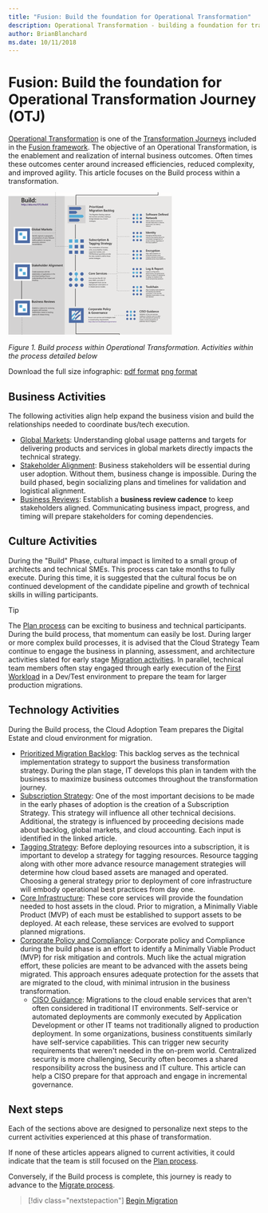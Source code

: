 ```yaml
---
title: "Fusion: Build the foundation for Operational Transformation"
description: Operational Transformation - building a foundation for transformation
author: BrianBlanchard
ms.date: 10/11/2018
---
```


# Fusion: Build the foundation for Operational Transformation Journey (OTJ)

[Operational Transformation](overview.md) is one of the [Transformation Journeys](../overview.md) included in the [Fusion framework](../../overview.md). The objective of an Operational Transformation, is the enablement and realization of internal business outcomes. Often times these outcomes center around increased efficiencies, reduced complexity, and improved agility. This article focuses on the Build process within a transformation.

![Build process within Operational Transformation](../../_images/operational-transformation-build.png)

*Figure 1. Build process within Operational Transformation. Activities within the process detailed below*

Download the full size infographic: [pdf format](https://archcenter.blob.core.windows.net/cdn/operational-transformation-infographic.pdf?) [png format](../../_images/operational-transformation-infographic.pdf)

## Business Activities

The following activities align help expand the business vision and build the relationships needed to coordinate bus/tech execution.

* [Global Markets](../../business-strategy/global-markets.md): Understanding global usage patterns and targets for delivering products and services in global markets directly impacts the technical strategy.
* [Stakeholder Alignment](../../business-strategy/stakeholder-alignment.md): Business stakeholders will be essential during user adoption. Without them, business change is impossible. During the build phased, begin socializing plans and timelines for validation and logistical alignment.
* [Business Reviews](../../business-strategy/business-reviews.md): Establish a **business review cadence** to keep stakeholders aligned. Communicating business impact, progress, and timing will prepare stakeholders for coming dependencies.

## Culture Activities

During the "Build" Phase, cultural impact is limited to a small group of architects and technical SMEs. This process can take months to fully execute. During this time, it is suggested that the cultural focus be on continued development of the candidate pipeline and growth of technical skills in willing participants.

> [!TIP]
> The [Plan process](plan.md) can be exciting to business and technical participants. During the build process, that momentum can easily be lost. During larger or more complex build processes, it is advised that the Cloud Strategy Team continue to engage the business in planning, assessment, and architecture activities slated for early stage [Migration activities](migrate.md). In parallel, technical team members often stay engaged through early execution of the [First Workload](../../migration/plan/first-workload.md) in a Dev/Test environment to prepare the team for larger production migrations.

## Technology Activities

During the Build process, the Cloud Adoption Team prepares the Digital Estate and cloud environment for migration.

* [Prioritized Migration Backlog](../../migration/plan/migration-backlog.md): This backlog serves as the technical implementation strategy to support the business transformation strategy. During the plan stage, IT develops this plan in tandem with the business to maximize business outcomes throughout the transformation journey.
* [Subscription Strategy](../../infrastructure/subscriptions/overview.md): One of the most important decisions to be made in the early phases of adoption is the creation of a Subscription Strategy. This strategy will influence all other technical decisions. Additional, the strategy is influenced by proceeding decisions made about backlog, global markets, and cloud accounting. Each input is identified in the linked article.
* [Tagging Strategy](../../infrastructure/resource-tagging/overview.md): Before deploying resources into a subscription, it is important to develop a strategy for tagging resources. Resource tagging along with other more advance resource management strategies will determine how cloud based assets are managed and operated. Choosing a general strategy prior to deployment of core infrastructure will embody operational best practices from day one.
* [Core Infrastructure](../../infrastructure/overview.md): These core services will provide the foundation needed to host assets in the cloud. Prior to migration, a Minimally Viable Product (MVP) of each must be established to support assets to be deployed. At each release, these services are evolved to support planned migrations.
* [Corporate Policy and Compliance](../../governance/policy-compliance/overview.md): Corporate policy and Compliance during the build phase is an effort to identify a Minimally Viable Product (MVP) for risk mitigation and controls. Much like the actual migration effort, these policies are meant to be advanced with the assets being migrated. This approach ensures adequate protection for the assets that are migrated to the cloud, with minimal intrusion in the business transformation.
    * [CISO Guidance](../../governance/how-can-a-ciso-prepare-for-the-cloud.md): Migrations to the cloud enable services that aren't often considered in traditional IT environments. Self-service or automated deployments are commonly executed by Application Development or other IT teams not traditionally aligned to production deployment. In some organizations, business constituents similarly have self-service capabilities. This can trigger new security requirements that weren't needed in the on-prem world. Centralized security is more challenging, Security often becomes a shared responsibility across the business and IT culture. This article can help a CISO prepare for that approach and engage in incremental governance.

## Next steps

Each of the sections above are designed to personalize next steps to the current activities experienced at this phase of transformation.

If none of these articles appears aligned to current activities, it could indicate that the team is still focused on the [Plan process](plan.md).

Conversely, if the Build process is complete, this journey is ready to advance to the [Migrate process](migrate.md).

> [!div class="nextstepaction"]
> [Begin Migration](migrate.md)